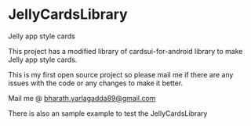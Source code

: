 JellyCardsLibrary
=================

Jelly app style cards

This project has a modified library of cardsui-for-android library to make Jelly app style cards.

This is my first open source project so please mail me if there are any issues with the code or 
any changes to make it better.

Mail me @ bharath.yarlagadda89@gmail.com

There is also an sample example to test the JellyCardsLibrary
